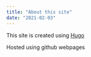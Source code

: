 ```yaml
---
title: "About this site"
date: "2021-02-03"
---
```


This site is created using [Hugo](https://gohugo.io) 

Hosted using github webpages


